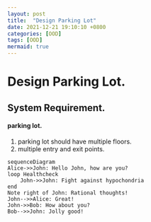 ```yaml
---
layout: post
title:  "Design Parking Lot"
date: 2021-12-21 19:10:10 +0800
categories: [OOD]
tags: [OOD]
mermaid: true
---
```


# Design Parking Lot.
## System Requirement.
#### parking lot.
1. parking lot should have multiple floors.  
2. multiple entry and exit points.

```mermaid
sequenceDiagram
Alice->>John: Hello John, how are you?
loop Healthcheck
    John->>John: Fight against hypochondria
end
Note right of John: Rational thoughts!
John-->>Alice: Great!
John->>Bob: How about you?
Bob-->>John: Jolly good!
```